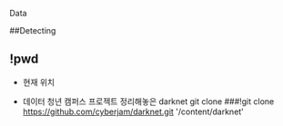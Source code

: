 Data

##Detecting


## !pwd
+ 현재 위치

+ 데이터 청년 캠퍼스 프로젝트 정리해놓은 darknet git clone
###!git clone https://github.com/cyberjam/darknet.git '/content/darknet'
##
